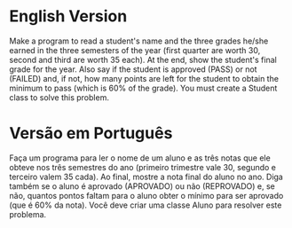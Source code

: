 # English Version
Make a program to read a student's name and the three grades he/she earned in the three semesters of the year (first quarter are worth 30, second and third are worth 35 each). At the end, show the student's final grade for the year. Also say if the student is approved (PASS) or not (FAILED) and, if not, how many points are left for the student to obtain the minimum to pass (which is 60% of the grade). You must create a Student class to solve this problem.

# Versão em Português
Faça um programa para ler o nome de um aluno e as três notas que ele obteve nos três semestres do ano (primeiro trimestre vale 30, segundo e terceiro valem 35 cada). Ao final, mostre a nota final do aluno no ano. Diga também se o aluno é aprovado (APROVADO) ou não (REPROVADO) e, se não, quantos pontos faltam para o aluno obter o mínimo para ser aprovado (que é 60% da nota). Você deve criar uma classe Aluno para resolver este problema.